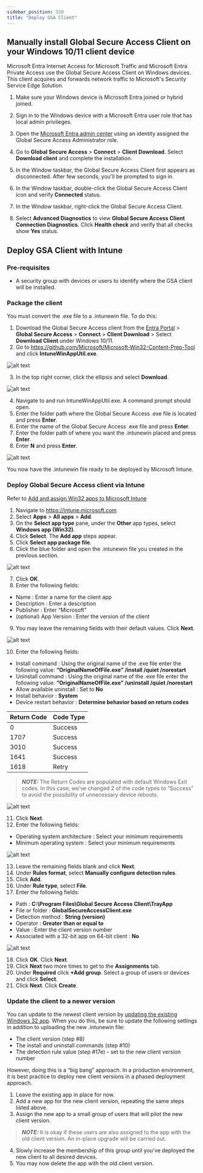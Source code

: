 ```yaml
---
sidebar_position: 320
title: "Deploy GSA Client"
---
```


## Manually install Global Secure Access Client on your Windows 10/11 client device

Microsoft Entra Internet Access for Microsoft Traffic and Microsoft Entra Private Access use the Global Secure Access Client on Windows devices. This client acquires and forwards network traffic to Microsoft's Security Service Edge Solution.

1. Make sure your Windows device is Microsoft Entra joined or hybrid joined.
2. Sign in to the Windows device with a Microsoft Entra user role that has local admin privileges.
3. Open the [Microsoft Entra admin center](https://entra.microsoft.com) using an identity assigned the Global Secure Access Administrator role.
4. Go to **Global Secure Access** > **Connect** > **Client Download**. Select **Download client** and complete the installation.

 
5. In the Window taskbar, the Global Secure Access Client first appears as disconnected. After few seconds, you'll be prompted to sign in.

6. In the Window taskbar, double-click the Global Secure Access Client icon and verify **Connected** status.

7. In the Window taskbar, right-click the Global Secure Access Client.

8. Select **Advanced Diagnostics** to view **Global Secure Access Client Connection Diagnostics**. Click **Health check** and verify that all checks show **Yes** status.


## Deploy GSA Client with Intune 

### Pre-requisites 

- A security group with devices or users to identify where the GSA client will be installed. 

### Package the client 

You must convert the .exe file to a .intunewin file. To do this: 

1. Download the Global Secure Access client from the [Entra Portal](https://entra.microsoft.com) > **Global Secure Access** > **Connect** > **Client Download** > Select **Download Client** under Windows 10/11.
2. Go to https://github.com/Microsoft/Microsoft-Win32-Content-Prep-Tool and click **IntuneWinAppUtil.exe**. 

![alt text](../img/Intune1.png)

3. In the top right corner, click the ellipsis and select **Download**. 

![alt text](../img/Intune2.png)

4. Navigate to and run IntuneWinAppUtil.exe. A command prompt should open. 
5. Enter the folder path where the Global Secure Access .exe file is located and press **Enter**. 
6. Enter the name of the Global Secure Access .exe file and press **Enter**. 
7. Enter the folder path of where you want the .intunewin placed and press **Enter**. 
8. Enter **N** and press **Enter**. 

![alt text](../img/Intune3.png)

You now have the .intunewin file ready to be deployed by Microsoft Intune. 

### Deploy Global Secure Access client via Intune 

Refer to [Add and assign Win32 apps to Microsoft Intune](https://learn.microsoft.com/en-us/mem/intune/apps/apps-win32-add#add-a-win32-app-to-intune)

1. Navigate to https://intune.microsoft.com 
2. Select **Apps** > **All apps** > **Add**. 
3. On the **Select app type** pane, under the **Other** app types, select **Windows app (Win32)**. 
4. Click **Select**. The **Add app** steps appear. 
5. Click **Select app package file**. 
6. Click the blue folder and open the .intunewin file you created in the previous section. 

![alt text](../img/Intune4.png)

7. Click **OK**. 
8. Enter the following fields: 
- Name : Enter a name for the client app 
- Description : Enter a description 
- Publisher : Enter “Microsoft” 
- (optional) App Version : Enter the version of the client 
9. You may leave the remaining fields with their default values. Click **Next**. 

![alt text](../img/Intune5.png)

10. Enter the following fields: 
- Install command : Using the original name of the .exe file enter the following value: **“OriginalNameOfFile.exe” /install /quiet /norestart**
- Uninstall command : Using the original name of the .exe file enter the following value: **“OriginalNameOfFile.exe” /uninstall /quiet /norestart**
- Allow available uninstall : Set to **No** 
- Install behavior : **System**
- Device restart behavior : **Determine behavior based on return codes**

| Return Code | Code Type |
|-----|-----|
| 0 | Success |
| 1707 | Success |
| 3010 | Success |
| 1641 | Success |
| 1618 | Retry |

> **_NOTE:_** The Return Codes are populated with default Windows Exit codes. In this case, we’ve changed 2 of the code types to “Success” to avoid the possibility of unnecessary device reboots. 

![alt text](../img/Intune6.png)

11. Click **Next**. 
12. Enter the following fields: 
- Operating system architecture : Select your minimum requirements
- Minimum operating system : Select your minimum requirements

![alt text](../img/Intune7.png)

13. Leave the remaining fields blank and click **Next**. 
14. Under **Rules format**, select **Manually configure detection rules**. 
15. Click **Add**. 
16. Under **Rule type**, select **File**. 
17. Enter the following fields: 
- Path : **C:\Program Files\Global Secure Access Client\TrayApp**
- File or folder : **GlobalSecureAccessClient.exe**
- Detection method : **String (version)**
- Operator : **Greater than or equal to**
- Value : Enter the client version number
- Associated with a 32-bit app on 64-bit client : **No** 

![alt text](../img/Intune8.png)

18. Click **OK**. Click **Next**. 
19. Click **Next** two more times to get to the **Assignments** tab. 
20. Under **Required** click **+Add group**. Select a group of users or devices and click **Select**. 
21. Click **Next**. Click **Create**. 

### Update the client to a newer version 

You can update to the newest client version by [updating the existing Windows 32 app](https://learn.microsoft.com/en-us/mem/intune/apps/lob-apps-windows#update-a-line-of-business-app). When you do this, be sure to update the following settings in addition to uploading the new .intunewin file: 
- The client version (step #8) 
- The install and uninstall commands (step #10) 
- The detection rule value (step #17e) - set to the new client version number 

However, doing this is a “big bang” approach. In a production environment, it is best practice to deploy new client versions in a phased deployment approach.  
1. Leave the existing app in place for now. 
2. Add a new app for the new client version, repeating the same steps listed above.  
3. Assign the new app to a small group of users that will pilot the new client version. 

> **_NOTE:_** It is okay if these users are also assigned to the app with the old client version. An in-place upgrade will be carried out. 

4. Slowly increase the membership of this group until you’ve deployed the new client to all desired devices. 
5. You may now delete the app with the old client version. 

 